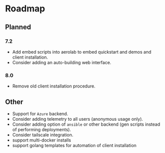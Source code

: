 # Roadmap

## Planned

### 7.2

* Add embed scripts into aerolab to embed quickstart and demos and client installation.
* Consider adding an auto-building web interface.

### 8.0

* Remove old client installation procedure.

## Other

* Support for `Azure` backend.
* Consider adding telemetry to all users (anonymous usage only).
* Consider adding option of `ansible` or other backend (gen scripts instead of performing deployments).
* Consider tailscale integration.
* support multi-docker installs
* support golang templates for automation of client installation
